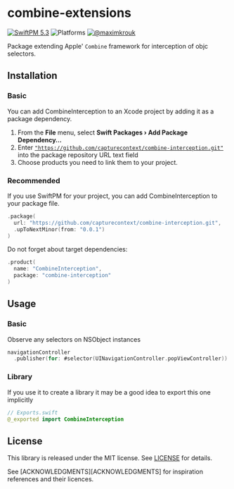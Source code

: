 # combine-extensions

[![SwiftPM 5.3](https://img.shields.io/badge/swiftpm-5.3-ED523F.svg?style=flat)](https://swift.org/download/) ![Platforms](https://img.shields.io/badge/Platforms-iOS_13_|_macOS_10.15_|_tvOS_14_|_watchOS_7-ED523F.svg?style=flat) [![@maximkrouk](https://img.shields.io/badge/contact-@capturecontext-1DA1F2.svg?style=flat&logo=twitter)](https://twitter.com/capture_context) 

Package extending Apple' `Combine` framework for interception of objc selectors.

## Installation

### Basic

You can add CombineInterception to an Xcode project by adding it as a package dependency.

1. From the **File** menu, select **Swift Packages › Add Package Dependency…**
2. Enter [`"https://github.com/capturecontext/combine-interception.git"`](https://github.com/capturecontext/combine-interception.git) into the package repository URL text field
3. Choose products you need to link them to your project.

### Recommended

If you use SwiftPM for your project, you can add CombineInterception to your package file.

```swift
.package(
  url: "https://github.com/capturecontext/combine-interception.git", 
  .upToNextMinor(from: "0.0.1")
)
```

Do not forget about target dependencies:

```swift
.product(
  name: "CombineInterception", 
  package: "combine-interception"
)
```

## Usage

### Basic

Observe any selectors on NSObject instances

```swift
navigationController
  .publisher(for: #selector(UINavigationController.popViewController))
```

### Library

If you use it to create a library it may be a good idea to export this one implicitly

```swift
// Exports.swift
@_exported import CombineInterception
```

## License

This library is released under the MIT license. See [LICENSE](LICENSE) for details.

See [ACKNOWLEDGMENTS][ACKNOWLEDGMENTS] for inspiration references and their licences.
